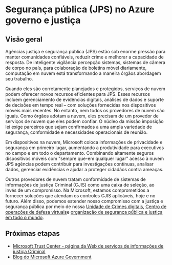 <properties
    pageTitle="Documentação do governo Azure | Microsoft Azure"
    description="Isso fornece uma comparação de recursos e orientações sobre como desenvolver aplicativos para o governo do Azure"
    services="Azure-Government"
    cloud="gov"
    documentationCenter=""
    authors="ryansoc"
    manager="zakramer"
    editor=""/>

<tags
    ms.service="multiple"
    ms.devlang="na"
    ms.topic="article"
    ms.tgt_pltfrm="na"
    ms.workload="azure-government"
    ms.date="10/17/2016"
    ms.author="ryansoc"/>


#  <a name="justice-and-public-safety-jps-in-azure-government"></a>Segurança pública (JPS) no Azure governo e justiça

## <a name="overview"></a>Visão geral

Agências justiça e segurança pública (JPS) estão sob enorme pressão para manter comunidades confiáveis, reduzir crime e melhorar a capacidade de resposta. De inteligente vigilância percepção sistemas, sistemas de câmera de corpo no país, para colaboração de boletins móvel diariamente, computação em nuvem está transformando a maneira órgãos abordagem seu trabalho.

Quando eles são corretamente planejados e protegidos, serviços de nuvem podem oferecer novos recursos eficientes para JPS. Esses recursos incluem gerenciamento de evidências digitais, análises de dados e suporte de decisões em tempo real – com soluções fornecidas nos dispositivos móveis mais recentes. No entanto, nem todos os provedores de nuvem são iguais. Como órgãos adotam a nuvem, eles precisam de um provedor de serviços de nuvem que eles podem confiar. O núcleo da missão imposição lei exige parceiros que sejam confirmados a uma ampla variedade de segurança, conformidade e necessidades operacionais de reunião.

Em dispositivos na nuvem, Microsoft coloca informações de privacidade e segurança em primeiro lugar, aumentando a produtividade para executivos no campo e em todo o departamento. Combinando altamente seguros dispositivos móveis com "sempre que-em qualquer lugar" acesso à nuvem JPS agências podem contribuir para investigações contínuas, analisar dados, gerenciar evidências e ajudar a proteger cidadãos contra ameaças.

Outros provedores de nuvem tratam conformidade de sistemas de informações de justiça Criminal (CJIS) como uma caixa de seleção, ao invés de um compromisso. Na Microsoft, estamos comprometidos a fornecer soluções que atendam os controles CJIS aplicáveis, hoje e no futuro. Além disso, podemos estender nosso compromisso com a justiça e segurança pública por meio de nossa <a href="http://news.microsoft.com/presskits/dcu/#sm.0000eqdq0pxj4ex3u272bevclb0uc#KwSv0iLdMkJerFly.97">Unidade de Crimes digitais</a>, <a href="https://channel9.msdn.com/Blogs/Taste-of-Premier/Satya-Nadella-on-Cybersecurity">Centro de operações de defesa virtuais</a>e <a href="https://enterprise.microsoft.com/en-us/industries/government/public-safety/">organização de segurança pública e justiça em todo o mundo</a>.

## <a name="next-steps"></a>Próximas etapas

- <a href="https://www.microsoft.com/en-us/TrustCenter/Compliance/CJIS">Microsoft Trust Center - página da Web de serviços de informações de justiça Criminal</a>
- <a href="https://blogs.msdn.microsoft.com/azuregov/">Blog do Microsoft Azure Government</a>
